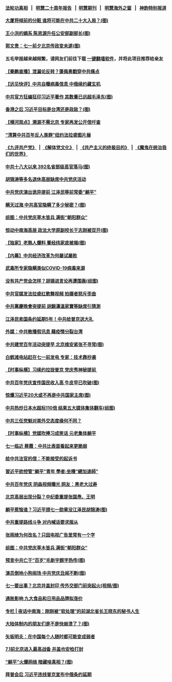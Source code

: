 #### [法轮功真相](https://github.com/gfw-breaker/truth/blob/master/README.md?t=0) &nbsp;&nbsp;|&nbsp;&nbsp; [明慧二十周年报告](https://github.com/gfw-breaker/mh-reports/blob/master/README.md?t=0) &nbsp;&nbsp;|&nbsp;&nbsp;[明慧期刊](https://github.com/gfw-breaker/mh-qikan) &nbsp;&nbsp;|&nbsp;&nbsp; [明慧海外之窗](https://github.com/gfw-breaker/mh-news/blob/master/README.md?t=0) &nbsp;&nbsp;|&nbsp;&nbsp; [神韵特别报道](https://github.com/gfw-breaker/mh-news/blob/master/shenyun.md?t=0)
#### [ 大厦将倾前的分赃 谁将可能在中共二十大入局？(图)](https://github.com/gfw-breaker/banned-news3/blob/master/pages/p2/976340.md)
#### [ 王小洪的嫡系 陈思源升任公安部副部长(图)](https://github.com/gfw-breaker/banned-news3/blob/master/pages/p2/976465.md)
#### [ 郭文贵：七一前夕北京传政变未遂(图)](https://github.com/gfw-breaker/banned-news3/blob/master/pages/p2/976536.md)
#### 五毛举报越来越频繁，请网友们前往下载 [一键翻墙软件](https://github.com/gfw-breaker/ssr-accounts)，并将此项目推荐给亲友
#### [ 【秦鹏直播】泄漏论反转？蓬佩奥戳穿中共痛点](https://github.com/gfw-breaker/banned-news3/blob/master/pages/nsc413/n13054186.md)
#### [ 【远见快评】中共自曝病毒信息 中俄续约藏玄机](https://github.com/gfw-breaker/banned-news3/blob/master/pages/nsc413/n13054117.md)
#### [ 中共官方狂编狂印习近平著作 其数量已远超毛泽东(图)](https://github.com/gfw-breaker/banned-news3/blob/master/pages/p2/976537.md)
#### [ 香港之后 习近平目标是台湾还是政敌？(图)](https://github.com/gfw-breaker/banned-news3/blob/master/pages/p2/976475.md)
#### [ 【横河观点】溯源不需北京 专家再发公开信吁查](https://github.com/gfw-breaker/banned-news3/blob/master/pages/nsc413/n13056840.md)
#### [ “清算中共百年反人类罪”纽约法拉盛图片展](https://github.com/gfw-breaker/banned-news3/blob/master/pages/nf4514/n13052220.md)
#### [《九评共产党》](https://github.com/begood0513/9ping.md/blob/master/README.md) &nbsp;|&nbsp; [《解体党文化》](../../../../jtdwh.md/blob/master/README.md)  &nbsp;|&nbsp; [《共产主义的终极目的》](../../../../gczydzjmd.md/blob/master/README.md) &nbsp;|&nbsp; [《魔鬼在统治我们的世界》](../../../../mgztzwmdsj.md/blob/master/README.md) 
#### [ 中共十八大以来 392名省部级高官落马(图)](https://github.com/gfw-breaker/banned-news3/blob/master/pages/p2/976454.md)
#### [ 胡锦涛等多名退休高层缺席中共党庆活动](https://github.com/gfw-breaker/banned-news3/blob/master/pages/nsc413/n13055217.md)
#### [ 中共党庆演出诡异提前 江泽民等前常委“躺平”](https://github.com/gfw-breaker/banned-news3/blob/master/pages/prog1138/a103153569.md)
#### [ 瞒天过海 中共高官隐瞒了多少秘密？(图)](https://github.com/gfw-breaker/banned-news3/blob/master/pages/p2/976592.md)
#### [ 组图：中共党庆草木皆兵 满街“朝阳群众”](https://github.com/gfw-breaker/banned-news3/blob/master/pages/nf4514/n13053804.md)
#### [ 惊动中南海高层 政法大学原副校长于志刚被双开(图)](https://github.com/gfw-breaker/banned-news3/blob/master/pages/p2/976522.md)
#### [ 【独家】老熟人爆料 董经纬家底被揭(图)](https://github.com/gfw-breaker/banned-news3/blob/master/pages/p2/976414.md)
#### [ 【内幕】中共经济改革为何屡试屡败](https://github.com/gfw-breaker/banned-news3/blob/master/pages/nsc413/n13053901.md)
#### [ 武毒所专家隐瞒类似COVID-19病毒来源](https://github.com/gfw-breaker/banned-news3/blob/master/pages/nf4514/n13054287.md)
#### [ 没有共产党会怎样？胡锡进言论再遭围轰(组图)](https://github.com/gfw-breaker/banned-news3/blob/master/pages/p1/976549.md)
#### [ 中共官媒发法拉盛红歌舞视频 拍摄者怒斥歪曲](https://github.com/gfw-breaker/banned-news3/blob/master/pages/nf4514/n13052125.md)
#### [ 中共黨慶晚會突提前 胡錦濤溫家寶等缺席引猜測](https://github.com/gfw-breaker/banned-news3/blob/master/pages/soh5/520691.md)
#### [ 江泽民卖国条约延期5年！中共给普京送大礼](https://github.com/gfw-breaker/banned-news3/blob/master/pages/prog1138/a103153687.md)
#### [ 外媒：中共散播假讯息 藉疫情分裂台湾](https://github.com/gfw-breaker/banned-news3/blob/master/pages/nsc413/n13057169.md)
#### [ 中共建党百年活动突提早 北京维安紧张不寻常(图)](https://github.com/gfw-breaker/banned-news3/blob/master/pages/p1/976469.md)
#### [ 白鹤滩电站赶在七一前发电 专家：技术靠抄袭](https://github.com/gfw-breaker/banned-news3/blob/master/pages/nsc413/n13056655.md)
#### [ 【时事纵横】习续约拉拢普京 党庆秀神秘提前 ](https://github.com/gfw-breaker/banned-news3/blob/master/pages/nsc413/n13054125.md)
#### [ 中共百年党庆宣传国民收入高 牛皮早已吹破(图)](https://github.com/gfw-breaker/banned-news3/blob/master/pages/p5/976495.md)
#### [ 惊爆习近平20大或不再是中共国家主席(图)](https://github.com/gfw-breaker/banned-news3/blob/master/pages/p2/976319.md)
#### [ 中共热炒日本水超标110倍 结果五大媒体集体翻车(组图)](https://github.com/gfw-breaker/banned-news3/blob/master/pages/p1/976614.md)
#### [ 中共三任党魁对美外交态度缘何不同？](https://github.com/gfw-breaker/banned-news3/blob/master/pages/nf4514/n13049219.md)
#### [ 【时事纵横】党媒吹捧习成笑话 元老集体躺平](https://github.com/gfw-breaker/banned-news3/blob/master/pages/nsc413/n13056792.md)
#### [ 七一临近 蔡霞：中共比表面看起来更脆弱](https://github.com/gfw-breaker/banned-news3/blob/master/pages/nsc413/n13056418.md)
#### [ 给中共法官的信：不能接受的起诉书](https://github.com/gfw-breaker/banned-news3/blob/master/pages/nsc413/n13054073.md)
#### [ 習近平欲控管“躺平”青年 學者:坐穩“總加速師”](https://github.com/gfw-breaker/banned-news3/blob/master/pages/soh5/520598.md)
#### [ 中共百年党庆 阴森视频曝光 网友：黑老大过寿](https://github.com/gfw-breaker/banned-news3/blob/master/pages/prog1138/a103153651.md)
#### [ 北京高层出现分裂？中纪委重提张国焘、王明](https://github.com/gfw-breaker/banned-news3/blob/master/pages/prog1138/a103152822.md)
#### [ 躺平惹恼谁？习近平颁七一勋章没江泽民胡锦涛(图)](https://github.com/gfw-breaker/banned-news3/blob/master/pages/p2/976360.md)
#### [ 中共重提路线斗争 对内喊话要求服从](https://github.com/gfw-breaker/banned-news3/blob/master/pages/nsc413/n13054858.md)
#### [ 张雨绮为何改名？只因电视广告里常有一个字](https://github.com/gfw-breaker/banned-news3/blob/master/pages/nsc413/n13054065.md)
#### [ 组图：中共党庆草木皆兵 满街“朝阳群众”](https://github.com/gfw-breaker/banned-news3/blob/master/pages/nsc413/n13053804.md)
#### [ 预言中共亡于“百岁”毛新宇题字热传(图)](https://github.com/gfw-breaker/banned-news3/blob/master/pages/p2/976357.md)
#### [ 演员倒地小狗闹场 中共党庆丑闻不断(图)](https://github.com/gfw-breaker/banned-news3/blob/master/pages/p1/976506.md)
#### [ 七一要出事？北京井盖封印 传外交部门前突起火(视频/图)](https://github.com/gfw-breaker/banned-news3/blob/master/pages/p1/976476.md)
#### [ 通胀影响 九大食品和日用品品牌拟涨价](https://github.com/gfw-breaker/banned-news3/blob/master/pages/nf4514/n13053586.md)
#### [ 专栏 | 夜话中南海：刚刚被“软处理”的前湖北省长王晓东的秘书人生](https://github.com/gfw-breaker/banned-news3/blob/master/pages/yehuazhongnanhai/gx-06282021163648.md)
#### [ 大陆体制内的朋友们是不是快崩溃了？(图)](https://github.com/gfw-breaker/banned-news3/blob/master/pages/p4/976510.md)
#### [ 矢板明夫：在中国每个人随时都可能变成弱者](https://github.com/gfw-breaker/banned-news3/blob/master/pages/nsc413/n13055298.md)
#### [ 7.1前北京进入最高战备 井盖也安检打封](https://github.com/gfw-breaker/banned-news3/blob/master/pages/nsc413/n13053641.md)
#### [ “躺平”火爆网络 暗藏啥真相？(图)](https://github.com/gfw-breaker/banned-news3/blob/master/pages/p1/976520.md)
#### [ 拜普会后 习近平连线普京宣布中俄条约延期](https://github.com/gfw-breaker/banned-news3/blob/master/pages/nsc413/n13053898.md)
